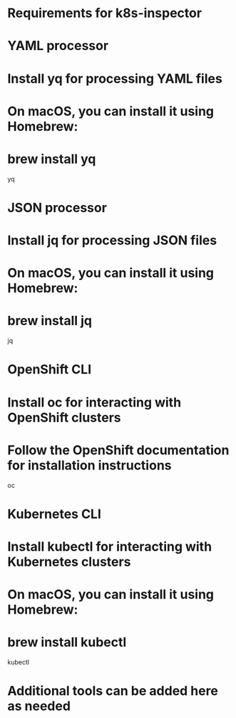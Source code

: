# Requirements for k8s-inspector

# YAML processor
# Install yq for processing YAML files
# On macOS, you can install it using Homebrew:
# brew install yq
yq

# JSON processor
# Install jq for processing JSON files
# On macOS, you can install it using Homebrew:
# brew install jq
jq

# OpenShift CLI
# Install oc for interacting with OpenShift clusters
# Follow the OpenShift documentation for installation instructions
oc

# Kubernetes CLI
# Install kubectl for interacting with Kubernetes clusters
# On macOS, you can install it using Homebrew:
# brew install kubectl
kubectl

# Additional tools can be added here as needed
